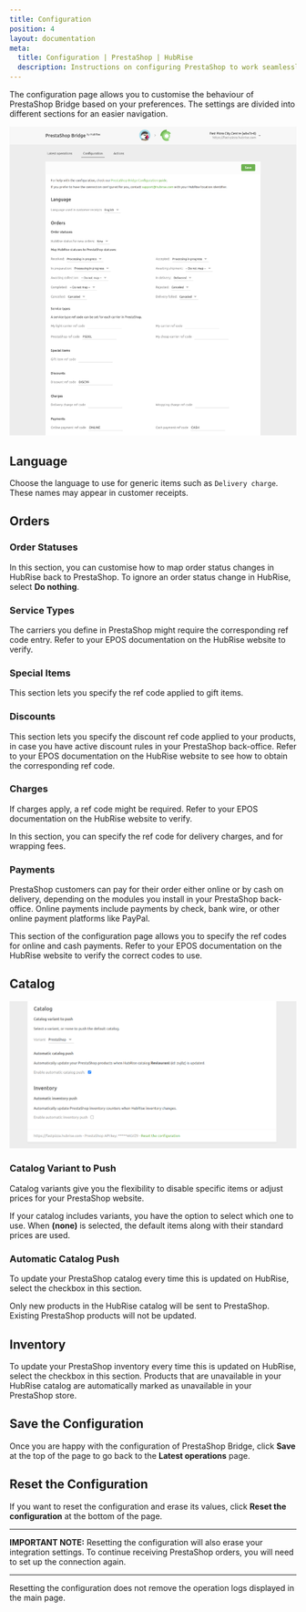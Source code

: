 ```yaml
---
title: Configuration
position: 4
layout: documentation
meta:
  title: Configuration | PrestaShop | HubRise
  description: Instructions on configuring PrestaShop to work seamlessly with HubRise and your EPOS or other apps connected to HubRise. Configuration is simple.
---
```


The configuration page allows you to customise the behaviour of PrestaShop Bridge based on your preferences. The settings are divided into different sections for an easier navigation.

![PrestaShop Bridge configuration page](../images/005-en-prestashop-configuration-page.png)

## Language

Choose the language to use for generic items such as `Delivery charge`.
These names may appear in customer receipts.

## Orders

### Order Statuses

In this section, you can customise how to map order status changes in HubRise back to PrestaShop.
To ignore an order status change in HubRise, select **Do nothing**.

### Service Types

The carriers you define in PrestaShop might require the corresponding ref code entry. Refer to your EPOS documentation on the HubRise website to verify.

### Special Items

This section lets you specify the ref code applied to gift items.

### Discounts

This section lets you specify the discount ref code applied to your products, in case you have active discount rules in your PrestaShop back-office.
Refer to your EPOS documentation on the HubRise website to see how to obtain the corresponding ref code.

### Charges

If charges apply, a ref code might be required. Refer to your EPOS documentation on the HubRise website to verify.

In this section, you can specify the ref code for delivery charges, and for wrapping fees.

### Payments

PrestaShop customers can pay for their order either online or by cash on delivery, depending on the modules you install in your PrestaShop back-office. Online payments include payments by check, bank wire, or other online payment platforms like PayPal.

This section of the configuration page allows you to specify the ref codes for online and cash payments. Refer to your EPOS documentation on the HubRise website to verify the correct codes to use.

## Catalog

![PrestaShop Bridge configuration page, Catalog section](../images/006-en-2x-configuration-catalog.png)

### Catalog Variant to Push

Catalog variants give you the flexibility to disable specific items or adjust prices for your PrestaShop website.

If your catalog includes variants, you have the option to select which one to use. When **(none)** is selected, the default items along with their standard prices are used.

### Automatic Catalog Push

To update your PrestaShop catalog every time this is updated on HubRise, select the checkbox in this section.

Only new products in the HubRise catalog will be sent to PrestaShop. Existing PrestaShop products will not be updated.

## Inventory

To update your PrestaShop inventory every time this is updated on HubRise, select the checkbox in this section.
Products that are unavailable in your HubRise catalog are automatically marked as unavailable in your PrestaShop store.

## Save the Configuration

Once you are happy with the configuration of PrestaShop Bridge, click **Save** at the top of the page to go back to the **Latest operations** page.

## Reset the Configuration

If you want to reset the configuration and erase its values, click **Reset the configuration** at the bottom of the page.

---

**IMPORTANT NOTE:** Resetting the configuration will also erase your integration settings. To continue receiving PrestaShop orders, you will need to set up the connection again.

---

Resetting the configuration does not remove the operation logs displayed in the main page.
